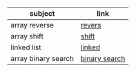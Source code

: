 subject | link |
| ------------- | ------------- |
| array reverse | [revers](./Code%20ChallengeClass/array-reverse/README.md) |
|array shift | [shift](/javascript/Code%20ChallengeClass/array-insert-shift./README.md)  |
| linked list  | [linked](/javascript/linked-list/README.md) | 
| array binary search  | [binary search](/javascript/Code%20ChallengeClass/array-binary-search/README.md) |





